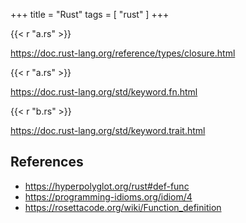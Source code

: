 +++
title = "Rust"
tags = [ "rust" ]
+++

{{< r "a.rs" >}}

<https://doc.rust-lang.org/reference/types/closure.html>

{{< r "a.rs" >}}

<https://doc.rust-lang.org/std/keyword.fn.html>

{{< r "b.rs" >}}

<https://doc.rust-lang.org/std/keyword.trait.html>

## References

- <https://hyperpolyglot.org/rust#def-func>
- <https://programming-idioms.org/idiom/4>
- <https://rosettacode.org/wiki/Function_definition>
